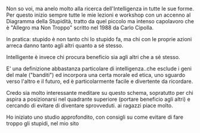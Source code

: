 Non so voi, ma anelo molto alla ricerca dell'Intelligenza in tutte le sue forme.
Per questo inizio sempre tutte le mie lezioni e workshop con un accenno al Diagramma della Stupidità, tratto da quel piccolo ma intenso capolavoro che è "Allegro ma Non Troppo" scritto nel 1988 da Carlo Cipolla.

In pratica: stupido è non tanto chi lo stupido fa, ma chi con le proprie azioni arreca danno tanto agli altri quanto a sé stesso.

Intelligente è invece chi procura beneficio sia agli altri che a sé stesso.

E' una definizione abbastanza particolare di intelligenza..che esclude i geni del male ("banditi") ed incorpora una certa morale ed etica, uno sguardo verso l'altro e il futuro, ed è particolarmente facile e divertente da ricordare.

Credo sia molto interessante meditare su questo schema, sopratutto per chi aspira a posizionarsi nel quadrante superiore (portare beneficio agli altri) e cercando di evitare di diventare sprovveduti. ai ragazzi piace molto.

Ho iniziato uno studio approfondito, con consigli su come evitare di fare troppo gli stupidi, nel mio sito